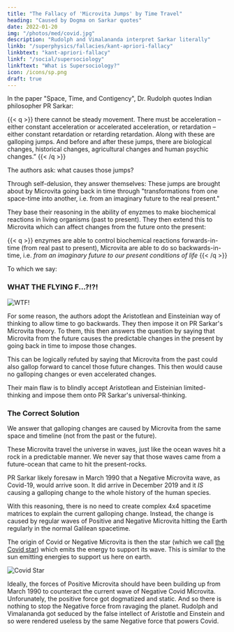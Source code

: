 ```yaml
---
title: "The Fallacy of 'Microvita Jumps' by Time Travel"
heading: "Caused by Dogma on Sarkar quotes"
date: 2022-01-20
img: "/photos/med/covid.jpg"
description: "Rudolph and Vimalananda interpret Sarkar literally"
linkb: "/superphysics/fallacies/kant-apriori-fallacy"
linkbtext: "kant-apriori-fallacy"
linkf: "/social/supersociology"
linkftext: "What is Supersociology?"
icon: /icons/sp.png
draft: true
---
```



In the paper "Space, Time, and Contigency", Dr. Rudolph quotes Indian philosopher PR Sarkar:

{{< q >}}
there cannot be steady movement. There must be acceleration – either constant acceleration or accelerated acceleration, or retardation – either constant retardation or retarding retardation. Along with these are galloping jumps. And before and after these jumps, there are biological changes, historical changes, agricultural changes and human psychic changes.”
{{< /q >}}


The authors ask: what causes those jumps?

Through self-delusion, they answer themselves:  These jumps are brought about by <!-- positive and negative --> Microvita going back in time through "transformations from one space-time into another, i.e. from an imaginary future to the real present."

They base their reasoning in the ability of enyzmes to make biochemical reactions in living organisms (past to present). They then extend this to Microvita which can affect changes from the future onto the present:   

{{< q >}}
enzymes are able to control biochemical reactions forwards-in-time (from real past to present), Microvita are able to do so backwards-in-time, i.e. <i>from an imaginary future to our present conditions of life</i>
{{< /q >}}

To which we say:

### WHAT THE FLYING F...?!?!

![WTF!](/graphics/wtf.png)



For some reason, the authors adopt the Aristotlean and Einsteinian way of thinking to allow time to go backwards. They then impose it on PR Sarkar's Microvita theory. To them, this then answers the question by saying that Microvita from the future causes the predictable changes in the present by going back in time to impose those changes. 

This can be logically refuted by saying that Microvita from the past could also gallop forward to cancel those future changes. This then would cause no galloping changes or even accelerated changes. 

Their main flaw is to blindly accept Aristotlean and Eisteinian limited-thinking and impose them onto PR Sarkar's universal-thinking. 


### The Correct Solution

We answer that galloping changes are caused by Microvita from the same space and timeline (not from the past or the future). 

These Microvita travel the universe in waves, just like the ocean waves hit a rock in a predictable manner. We never say that those waves came from a future-ocean that came to hit the present-rocks.

PR Sarkar likely foresaw in March 1990 that a Negative Microvita wave, as Covid-19, would arrive soon. It did arrive in December 2019 and it *IS* causing a galloping change to the whole history of the human species.

With this reasoning, there is no need to create complex 4x4 spacetime matrices to explain the current galloping change. Instead, the change is caused by regular waves of Positive and Negative Microvita hitting the Earth regularly in the normal Galilean spacetime. 

The origin of Covid or Negative Microvita is then the star (which we call [the Covid star](/medical/physical/solutions/covid-flu-star)) which emits the energy to support its wave. This is similar to the sun emitting energies to support us here on earth. 

![Covid Star](/graphics/covidstar.jpg)

Ideally, the forces of Positive Microvita should have been building up from March 1990 to counteract the current wave of Negative Covid Microvita. Unforunately, the positive force got dogmatized and static. And so there is nothing to stop the Negative force from ravaging the planet. Rudolph and Vimalananda got seduced by the false intellect of Aristotle and Einstein and so were rendered useless by the same Negative force that powers Covid. 

<!-- Microvita is supposed to solve Covid. 

It is unable to do so, simply because the people who were supposed to do it () reverted to materialist Aristotlean limitation. 

Enzymes as microvita control the present in order to convert an organism into a different future-organism (impose a change). They then connect that idea of change into the galloping changes in society, mentioned in the quote of PR Sarkar. Thus, their logic goes:

1. Enzymes cause changes
Microvita are enzymes
Changes can gallop
Microvita causes the galloping 
 -->